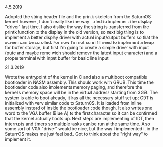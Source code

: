 4.5.2019

Adopted the string header file and the printk skeleton from the SaturnOS kernel, however, I don't really like the way I tried to implement the display "driver" last time. I also dislike the way the string is transferred from the printk function to the display in the old version, so next big thing is to implement a better display driver with actual input/output buffers so that the screen can be scrolled. For now I'm not sure if I need to implement a heap for buffer storage, but first I'm going to create a simple driver with input (putc and maybe remc wich should remove the latest input character) and a proper terminal with input buffer for basic line input.

21.3.2019

Wrote the entrypoint of the kernel in C and also a multiboot compatible bootloader in NASM assembly. This should work with GRUB. This time the bootloader code also implements memory paging, and therefore the kernel's memory space will be in the virtual address starting from 3GiB. The system is able to boot already, it has all the necessary stuff set up; GDT is initialized with very similar code to SaturnOS. It is loaded from inline assembly instead of inside the bootloader code though. It also writes one word to the VGA buffer (Blue A) to the first character so it can be confirmed that the kernel actually boots up. Next steps are implementing of IDT, then interrupts and timers so multiple tasks can be run at the same time. Also some sort of VGA "driver" would be nice, but the way I implemented it in the SaturnOS makes me just feel bad.. Got to think about the "right way" to implement it.